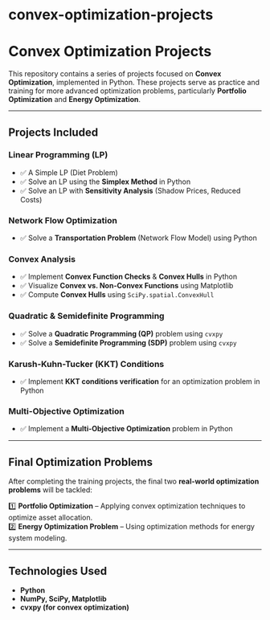 # convex-optimization-projects
# Convex Optimization Projects  

This repository contains a series of projects focused on **Convex Optimization**, implemented in Python. These projects serve as practice and training for more advanced optimization problems, particularly **Portfolio Optimization** and **Energy Optimization**.  

---

## Projects Included  

### **Linear Programming (LP)**
- ✅ A Simple LP (Diet Problem)  
- ✅ Solve an LP using the **Simplex Method** in Python  
- ✅ Solve an LP with **Sensitivity Analysis** (Shadow Prices, Reduced Costs)  

### **Network Flow Optimization**  
- ✅ Solve a **Transportation Problem** (Network Flow Model) using Python  

### **Convex Analysis**  
- ✅ Implement **Convex Function Checks** & **Convex Hulls** in Python  
- ✅ Visualize **Convex vs. Non-Convex Functions** using Matplotlib  
- ✅ Compute **Convex Hulls** using `SciPy.spatial.ConvexHull`  

### **Quadratic & Semidefinite Programming**  
- ✅ Solve a **Quadratic Programming (QP)** problem using `cvxpy`  
- ✅ Solve a **Semidefinite Programming (SDP)** problem using `cvxpy`  

### **Karush-Kuhn-Tucker (KKT) Conditions**  
- ✅ Implement **KKT conditions verification** for an optimization problem in Python  

### **Multi-Objective Optimization**  
- ✅ Implement a **Multi-Objective Optimization** problem in Python  

---

## Final Optimization Problems  
After completing the training projects, the final two **real-world optimization problems** will be tackled:  

1️⃣ **Portfolio Optimization** – Applying convex optimization techniques to optimize asset allocation.  
2️⃣ **Energy Optimization Problem** – Using optimization methods for energy system modeling.  

---

## Technologies Used  
- **Python**  
- **NumPy, SciPy, Matplotlib**  
- **cvxpy (for convex optimization)**  
